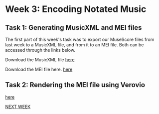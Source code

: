 # Week 3: Encoding Notated Music

## Task 1: Generating MusicXML and MEI files

The first part of this week's task was to export our MuseScore files from last week to a MusicXML file, and from it to an MEI file. 
Both can be accessed through the links below.

Download the MusicXML file [here](starlight_transcribe.musicxml)

Download the MEI file here. [here](uncompressed_starlight.mei)

## Task 2: Rendering the MEI file using Verovio

[here](https://louiserugg.github.io/MCA-2020/verovio.html)

[NEXT WEEK](week4.md)
